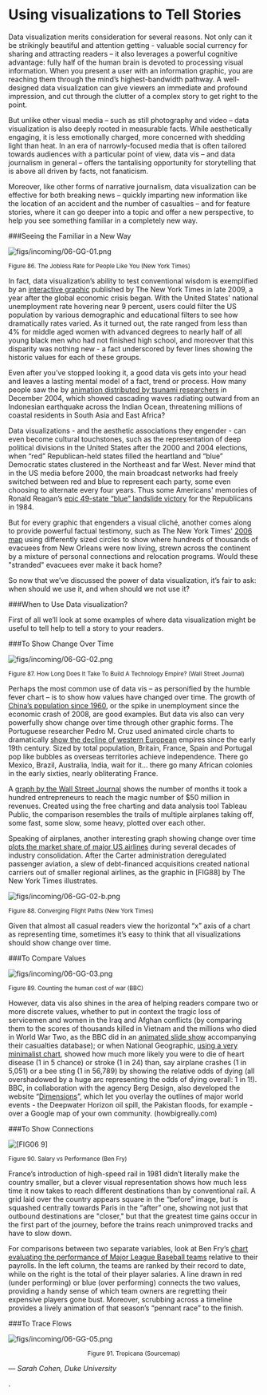 # Using visualizations to Tell Stories

Data visualization merits consideration for several reasons. Not only can it be strikingly beautiful and attention getting - valuable social currency for sharing and attracting readers – it also leverages a powerful cognitive advantage: fully half of the human brain is devoted to processing visual information. When you present a user with an information graphic, you are reaching them through the mind’s highest-bandwidth pathway. A well-designed data visualization can give viewers an immediate and profound impression, and cut through the clutter of a complex story to get right to the point.

But unlike other visual media – such as still photography and video – data visualization is also deeply rooted in measurable facts. While aesthetically engaging, it is less emotionally charged, more concerned with shedding light than heat. In an era of narrowly-focused media that is often tailored towards audiences with a particular point of view, data vis – and data journalism in general – offers the tantalising opportunity for storytelling that is above all driven by facts, not fanaticism.

Moreover, like other forms of narrative journalism, data visualization can be effective for both breaking news – quickly imparting new information like the location of an accident and the number of casualties – and for feature stories, where it can go deeper into a topic and offer a new perspective, to help you see something familiar in a completely new way.

###Seeing the Familiar in a New Way

![figs/incoming/06-GG-01.png](http://datajournalismhandbook.org/1.0/en/figs/incoming/06-GG-01.png "Figure 86. The Jobless Rate for People Like You (New York Times)")

<small>Figure 86. The Jobless Rate for People Like You (New York Times)</small>

In fact, data visualization’s ability to test conventional wisdom is exemplified by an [interactive graphic](http://www.nytimes.com/interactive/2009/11/06/business/economy/unemployment-lines.html) published by The New York Times in late 2009, a year after the global economic crisis began. With the United States' national unemployment rate hovering near 9 percent, users could filter the US population by various demographic and educational filters to see how dramatically rates varied. As it turned out, the rate ranged from less than 4% for middle aged women with advanced degrees to nearly half of all young black men who had not finished high school, and moreover that this disparity was nothing new - a fact underscored by fever lines showing the historic values for each of these groups.

Even after you’ve stopped looking it, a good data vis gets into your head and leaves a lasting mental model of a fact, trend or process. How many people saw the by [animation distributed by tsunami researchers](http://nctr.pmel.noaa.gov/indo_1204.html) in December 2004, which showed cascading waves radiating outward from an Indonesian earthquake across the Indian Ocean, threatening millions of coastal residents in South Asia and East Africa?

Data visualizations - and the aesthetic associations they engender - can even become cultural touchstones, such as the representation of deep political divisions in the United States after the 2000 and 2004 elections, when “red” Republican-held states filled the heartland and “blue” Democratic states clustered in the Northeast and far West. Never mind that in the US media before 2000, the main broadcast networks had freely switched between red and blue to represent each party, some even choosing to alternate every four years. Thus some Americans' memories of Ronald Reagan’s [epic 49-state “blue” landslide victory](http://www.infobarrel.com/Media/1980_Election_Day_Map) for the Republicans in 1984.

But for every graphic that engenders a visual cliché, another comes along to provide powerful factual testimony, such as The New York Times' [2006 map](http://www.nytimes.com/imagepages/2005/10/02/national/nationalspecial/20051002diaspora_graphic.html) using differently sized circles to show where hundreds of thousands of evacuees from New Orleans were now living, strewn across the continent by a mixture of personal connections and relocation programs. Would these "stranded" evacuees ever make it back home?

So now that we’ve discussed the power of data visualization, it’s fair to ask: when should we use it, and when should we not use it?

###When to Use Data visualization?

First of all we’ll look at some examples of where data visualization might be useful to tell help to tell a story to your readers.

###To Show Change Over Time

![figs/incoming/06-GG-02.png
](http://datajournalismhandbook.org/1.0/en/figs/incoming/06-GG-02.png "Figure 87. How Long Does It Take To Build A Technology Empire? (Wall Street Journal)")

<small>Figure 87. How Long Does It Take To Build A Technology Empire? (Wall Street Journal)</small>

Perhaps the most common use of data vis – as personified by the humble fever chart – is to show how values have changed over time. The growth of [China’s population since 1960](http://www.google.com/publicdata/explore?ds=d5bncppjof8f9_&met_y=sp_pop_totl&idim=country:CHN&dl=en&hl=en&q=china+population), or the spike in unemployment since the economic crash of 2008, are good examples. But data vis also can very powerfully show change over time through other graphic forms. The Portuguese researcher Pedro M. Cruz used animated circle charts to dramatically [show the decline of western European](http://pmcruz.com/visual-experiments/visualizing-empires) empires since the early 19th century. Sized by total population, Britain, France, Spain and Portugal pop like bubbles as overseas territories achieve independence. There go Mexico, Brazil, Australia, India, wait for it… there go many African colonies in the early sixties, nearly obliterating France.

A [graph by the Wall Street Journal](http://blogs.wsj.com/venturecapital/2009/08/25/how-long-does-it-take-to-build-a-technology-empire/) shows the number of months it took a hundred entrepreneurs to reach the magic number of $50 million in revenues. Created using the free charting and data analysis tool Tableau Public, the comparison resembles the trails of multiple airplanes taking off, some fast, some slow, some heavy, plotted over each other.

Speaking of airplanes, another interesting graph showing change over time [plots the market share of major US airlines](http://www.nytimes.com/interactive/2010/09/27/business/Airline-merger-standalone.html) during several decades of industry consolidation. After the Carter administration deregulated passenger aviation, a slew of debt-financed acquisitions created national carriers out of smaller regional airlines, as the graphic in [FIG88] by The New York Times illustrates.

![figs/incoming/06-GG-02-b.png](http://datajournalismhandbook.org/1.0/en/figs/incoming/06-GG-02-b.png "Figure 88. Converging Flight Paths (New York Times)")

<small>Figure 88. Converging Flight Paths (New York Times)</small>

Given that almost all casual readers view the horizontal “x” axis of a chart as representing time, sometimes it’s easy to think that all visualizations should show change over time.

###To Compare Values

![figs/incoming/06-GG-03.png
](http://datajournalismhandbook.org/1.0/en/figs/incoming/06-GG-03.png "Figure 89. Counting the human cost of war (BBC)")

<small>Figure 89. Counting the human cost of war (BBC)</small>

However, data vis also shines in the area of helping readers compare two or more discrete values, whether to put in context the tragic loss of servicemen and women in the Iraq and Afghan conflicts (by comparing them to the scores of thousands killed in Vietnam and the millions who died in World War Two, as the BBC did in an [animated slide show](http://news.bbc.co.uk/2/hi/uk_news/magazine/8273547.stm) accompanying their casualties database); or when National Geographic, [using a very minimalist chart](http://ngm.nationalgeographic.com/2007/02/hearts/death-text), showed how much more likely you were to die of heart disease (1 in 5 chance) or stroke (1 in 24) than, say airplane crashes (1 in 5,051) or a bee sting (1 in 56,789) by showing the relative odds of dying (all overshadowed by a huge arc representing the odds of dying overall: 1 in 1!). BBC, in collaboration with the agency Berg Design, also developed the website “[Dimensions](http://ngm.nationalgeographic.com/2007/02/hearts/death-text)”, which let you overlay the outlines of major world events - the Deepwater Horizon oil spill, the Pakistan floods, for example - over a Google map of your own community. (howbigreally.com)

###To Show Connections

![[FIG06 9]
](http://datajournalismhandbook.org/1.0/en/figs/incoming/06-GG-04.png "Figure 90. Salary vs Performance (Ben Fry)")

<small>Figure 90. Salary vs Performance (Ben Fry)</small>

France’s introduction of high-speed rail in 1981 didn’t literally make the country smaller, but a clever visual representation shows how much less time it now takes to reach different destinations than by conventional rail. A grid laid over the country appears square in the “before” image, but is squashed centrally towards Paris in the “after” one, showing not just that outbound destinations are "closer," but that the greatest time gains occur in the first part of the journey, before the trains reach unimproved tracks and have to slow down.

For comparisons between two separate variables, look at Ben Fry’s [chart evaluating the performance of Major League Baseball teams](http://benfry.com/salaryper/) relative to their payrolls. In the left column, the teams are ranked by their record to date, while on the right is the total of their player salaries. A line drawn in red (under performing) or blue (over performing) connects the two values, providing a handy sense of which team owners are regretting their expensive players gone bust. Moreover, scrubbing across a timeline provides a lively animation of that season’s “pennant race” to the finish.

###To Trace Flows

![figs/incoming/06-GG-05.png
](http://datajournalismhandbook.org/1.0/en/figs/incoming/06-GG-05.png "Figure 91. Tropicana (Sourcemap)")

<center><small>Figure 91. Tropicana (Sourcemap)</small></center>

— *Sarah Cohen, Duke University*

.
